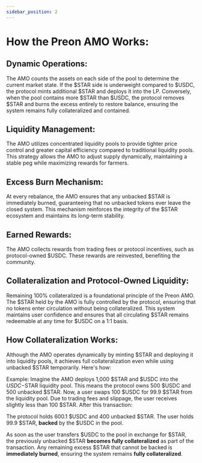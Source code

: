 ```yaml
---
sidebar_position: 2
---
```



# How the Preon AMO Works:

## Dynamic Operations:

The AMO counts the assets on each side of the pool to determine the current market state. If the $STAR side is underweight compared to $USDC, the protocol mints additional $STAR and deploys it into the LP. Conversely, when the pool contains more $STAR than $USDC, the protocol removes $STAR and burns the excess entirely to restore balance, ensuring the system remains fully collateralized and contained.


## Liquidity Management:

The AMO utilizes concentrated liquidity pools to provide tighter price control and greater capital efficiency compared to traditional liquidity pools. This strategy allows the AMO to adjust supply dynamically, maintaining a stable peg while maximizing rewards for farmers.

## Excess Burn Mechanism:

At every rebalance, the AMO ensures that any unbacked $STAR is immediately burned, guaranteeing that no unbacked tokens ever leave the closed system. This mechanism reinforces the integrity of the $STAR ecosystem and maintains its long-term stability.

## Earned Rewards:

The AMO collects rewards from trading fees or protocol incentives, such as protocol-owned $USDC. These rewards are reinvested, benefiting the community.

## Collateralization and Protocol-Owned Liquidity:

Remaining 100% collateralized is a foundational principle of the Preon AMO. The $STAR held by the AMO is fully controlled by the protocol, ensuring that no tokens enter circulation without being collateralized. This system maintains user confidence and ensures that all circulating $STAR remains redeemable at any time for $USDC on a 1:1 basis.

## How Collateralization Works:

Although the AMO operates dynamically by minting $STAR and deploying it into liquidity pools, it achieves full collateralization even while using unbacked $STAR temporarily. Here's how:

Example: Imagine the AMO deploys 1,000 $STAR and $USDC into the $USDC-$STAR liquidity pool. This means the protocol owns 500 $USDC and 500 unbacked $STAR. Now, a user swaps 100 $USDC for 99.9 $STAR from the liquidity pool. Due to trading fees and slippage, the user receives slightly less than 100 $STAR. After this transaction:

The protocol holds 600.1 $USDC and 400 unbacked $STAR.
The user holds 99.9 $STAR, **backed** by the $USDC in the pool.

As soon as the user transfers $USDC to the pool in exchange for $STAR, the previously unbacked $STAR **becomes fully collateralized** as part of the transaction. Any remaining excess $STAR that cannot be backed is **immediately burned**, ensuring the system remains **fully collateralized**.
